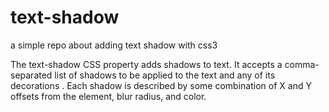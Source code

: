 # text-shadow

a simple repo about adding text shadow with css3

The text-shadow CSS property adds shadows to text. It accepts a comma-separated list of shadows to be applied to the text and any of its decorations . Each shadow is described by some combination of X and Y offsets from the element, blur radius, and color.

